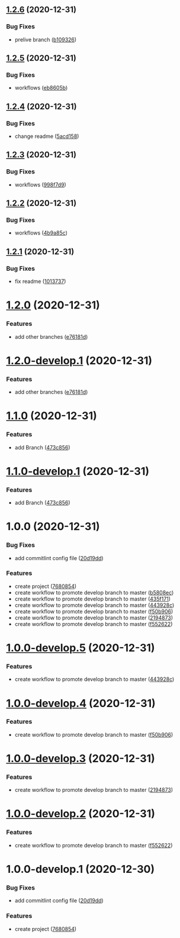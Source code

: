 ## [1.2.6](https://github.com/oriworks/git-flow/compare/v1.2.5...v1.2.6) (2020-12-31)


### Bug Fixes

* prelive branch ([b109326](https://github.com/oriworks/git-flow/commit/b1093269553312b487d1c9a9ce25a6e19596e4a8))

## [1.2.5](https://github.com/oriworks/git-flow/compare/v1.2.4...v1.2.5) (2020-12-31)


### Bug Fixes

* workflows ([eb8605b](https://github.com/oriworks/git-flow/commit/eb8605b665b3faf403770842f06716f046866365))

## [1.2.4](https://github.com/oriworks/git-flow/compare/v1.2.3...v1.2.4) (2020-12-31)


### Bug Fixes

* change readme ([5acd158](https://github.com/oriworks/git-flow/commit/5acd1580e1c9fc9bc019bc93e30a4082186b7e52))

## [1.2.3](https://github.com/oriworks/git-flow/compare/v1.2.2...v1.2.3) (2020-12-31)


### Bug Fixes

* workflows ([998f7d9](https://github.com/oriworks/git-flow/commit/998f7d9c9a7c30736dd4b1d491177a503519161d))

## [1.2.2](https://github.com/oriworks/git-flow/compare/v1.2.1...v1.2.2) (2020-12-31)


### Bug Fixes

* workflows ([4b9a85c](https://github.com/oriworks/git-flow/commit/4b9a85c1cd33ba15e171fca6070bdae5410d4817))

## [1.2.1](https://github.com/oriworks/git-flow/compare/v1.2.0...v1.2.1) (2020-12-31)


### Bug Fixes

* fix readme ([1013737](https://github.com/oriworks/git-flow/commit/101373729970c4ebc03396e131adb3d59df70365))

# [1.2.0](https://github.com/oriworks/git-flow/compare/v1.1.0...v1.2.0) (2020-12-31)


### Features

* add other branches ([e76181d](https://github.com/oriworks/git-flow/commit/e76181dc3b4f8d1ab2f30fb97a6bc6fa9e769f4f))

# [1.2.0-develop.1](https://github.com/oriworks/git-flow/compare/v1.1.0...v1.2.0-develop.1) (2020-12-31)


### Features

* add other branches ([e76181d](https://github.com/oriworks/git-flow/commit/e76181dc3b4f8d1ab2f30fb97a6bc6fa9e769f4f))

# [1.1.0](https://github.com/oriworks/git-flow/compare/v1.0.0...v1.1.0) (2020-12-31)


### Features

* add Branch ([473c856](https://github.com/oriworks/git-flow/commit/473c85674cb4155fdaf660d5f4839da7a4f5bf88))

# [1.1.0-develop.1](https://github.com/oriworks/git-flow/compare/v1.0.0...v1.1.0-develop.1) (2020-12-31)


### Features

* add Branch ([473c856](https://github.com/oriworks/git-flow/commit/473c85674cb4155fdaf660d5f4839da7a4f5bf88))

# 1.0.0 (2020-12-31)


### Bug Fixes

* add commitlint config file ([20d19dd](https://github.com/oriworks/git-flow/commit/20d19dd60e2ca3047d5e5cbfe09ecdc8d7795134))


### Features

* create project ([7680854](https://github.com/oriworks/git-flow/commit/7680854a8f3a48986c11fd0c19e9066c728f2769))
* create workflow to promote develop branch to master ([b5808ec](https://github.com/oriworks/git-flow/commit/b5808ec8f0eea2712bab0935ebaf5352fb16b531))
* create workflow to promote develop branch to master ([435f171](https://github.com/oriworks/git-flow/commit/435f171e1c81d9c2134e6122165016f37f2ee368))
* create workflow to promote develop branch to master ([443928c](https://github.com/oriworks/git-flow/commit/443928c1b289179c19f1c20c56a1c49c1f7e01ac))
* create workflow to promote develop branch to master ([f50b906](https://github.com/oriworks/git-flow/commit/f50b906b48faf1b887354df9faaf3a7236bd2ff2))
* create workflow to promote develop branch to master ([2194873](https://github.com/oriworks/git-flow/commit/2194873ee2cfb5f352c6639366fd4056eac85fa4))
* create workflow to promote develop branch to master ([f552622](https://github.com/oriworks/git-flow/commit/f55262273483822b71e42c13533a9c63630d74f7))

# [1.0.0-develop.5](https://github.com/oriworks/git-flow/compare/v1.0.0-develop.4...v1.0.0-develop.5) (2020-12-31)


### Features

* create workflow to promote develop branch to master ([443928c](https://github.com/oriworks/git-flow/commit/443928c1b289179c19f1c20c56a1c49c1f7e01ac))

# [1.0.0-develop.4](https://github.com/oriworks/git-flow/compare/v1.0.0-develop.3...v1.0.0-develop.4) (2020-12-31)


### Features

* create workflow to promote develop branch to master ([f50b906](https://github.com/oriworks/git-flow/commit/f50b906b48faf1b887354df9faaf3a7236bd2ff2))

# [1.0.0-develop.3](https://github.com/oriworks/git-flow/compare/v1.0.0-develop.2...v1.0.0-develop.3) (2020-12-31)


### Features

* create workflow to promote develop branch to master ([2194873](https://github.com/oriworks/git-flow/commit/2194873ee2cfb5f352c6639366fd4056eac85fa4))

# [1.0.0-develop.2](https://github.com/oriworks/git-flow/compare/v1.0.0-develop.1...v1.0.0-develop.2) (2020-12-31)


### Features

* create workflow to promote develop branch to master ([f552622](https://github.com/oriworks/git-flow/commit/f55262273483822b71e42c13533a9c63630d74f7))

# 1.0.0-develop.1 (2020-12-30)


### Bug Fixes

* add commitlint config file ([20d19dd](https://github.com/oriworks/git-flow/commit/20d19dd60e2ca3047d5e5cbfe09ecdc8d7795134))


### Features

* create project ([7680854](https://github.com/oriworks/git-flow/commit/7680854a8f3a48986c11fd0c19e9066c728f2769))
